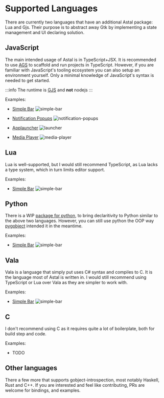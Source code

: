 # Supported Languages

There are currently two languages that have an additional
Astal package: Lua and Gjs. Their purpose is to abstract away
Gtk by implementing a state management and UI declaring solution.

## JavaScript

The main intended usage of Astal is in TypeScript+JSX.
It is recommended to use [AGS](/guide/typescript/first-widgets) to scaffold and run projects in TypeScript.
However, if you are familiar with JavaScript's tooling
ecosystem you can also setup an environment yourself.
Only a minimal knowledge of JavaScript's syntax is needed to get started.

:::info
The runtime is [GJS](https://gitlab.gnome.org/GNOME/gjs) and **not** nodejs
:::

Examples:

- [Simple Bar](https://github.com/Aylur/astal/tree/main/examples/js/simple-bar)
![simple-bar](https://github.com/user-attachments/assets/a306c864-56b7-44c4-8820-81f424f32b9b)

- [Notification Popups](https://github.com/Aylur/astal/tree/main/examples/js/notifications)
![notification-popups](https://github.com/user-attachments/assets/0df0eddc-5c74-4af0-a694-48dc8ec6bb44)

- [Applauncher](https://github.com/Aylur/astal/tree/main/examples/js/applauncher)
![launcher](https://github.com/user-attachments/assets/2695e3bb-dff4-478a-b392-279fe638bfd3)

- [Media Player](https://github.com/Aylur/astal/tree/main/examples/js/media-player)
![media-player](https://github.com/user-attachments/assets/891e9706-74db-4505-bd83-c3628d7b4fd0)

## Lua

Lua is well-supported, but I would still recommend TypeScript, as Lua lacks a type system, which in turn limits editor support.

Examples:

- [Simple Bar](https://github.com/Aylur/astal/tree/main/examples/lua/simple-bar)
![simple-bar](https://github.com/user-attachments/assets/a306c864-56b7-44c4-8820-81f424f32b9b)

## Python

There is a WIP [package for python](https://github.com/aylur/astal/tree/feat/python),
to bring declaritivity to Python similar to the above two languages.
However, you can still use python the OOP way [pygobject](https://pygobject.gnome.org/tutorials/gobject/subclassing.html) intended it in the meantime.

Examples:

- [Simple Bar](https://github.com/Aylur/astal/tree/main/examples/py/simple-bar)
![simple-bar](https://github.com/user-attachments/assets/a306c864-56b7-44c4-8820-81f424f32b9b)

## Vala

Vala is a language that simply put uses C# syntax and compiles to C.
It is the language most of Astal is written in. I would still recommend
using TypeScript or Lua over Vala as they are simpler to work with.

Examples:

- [Simple Bar](https://github.com/Aylur/astal/tree/main/examples/vala/simple-bar)
![simple-bar](https://github.com/user-attachments/assets/a306c864-56b7-44c4-8820-81f424f32b9b)

## C

I don't recommend using C as it requires quite a lot of boilerplate, both for
build step and code.

Examples:

- TODO

## Other languages

There a few more that supports gobject-introspection, most notably Haskell, Rust and C++.
If you are interested and feel like contributing, PRs are welcome for bindings, and examples.

